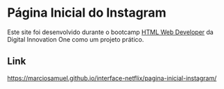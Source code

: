 # Página Inicial do Instagram

Este site foi desenvolvido durante o bootcamp [HTML Web Developer](https://web.digitalinnovation.one/track/html-web-developer) da Digital Innovation One como um projeto prático.

## Link

<https://marciosamuel.github.io/interface-netflix/pagina-inicial-instagram/>
